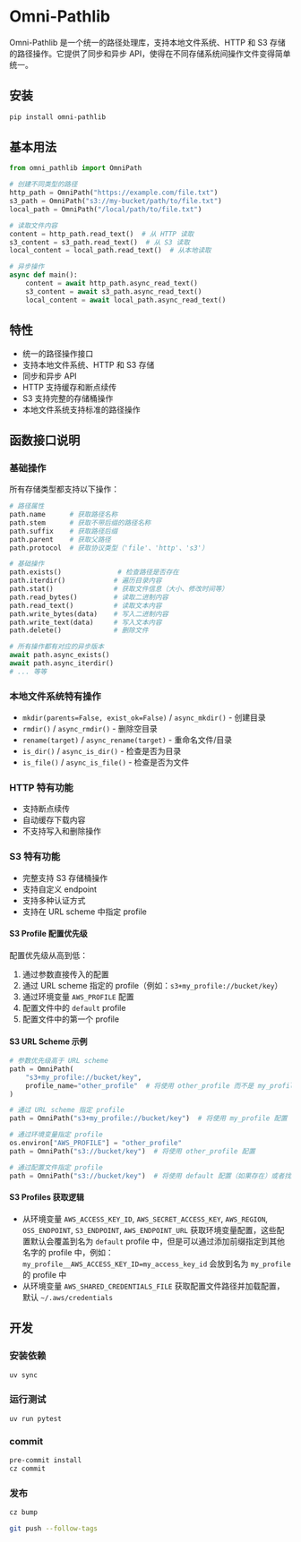 # Omni-Pathlib

Omni-Pathlib 是一个统一的路径处理库，支持本地文件系统、HTTP 和 S3 存储的路径操作。它提供了同步和异步 API，使得在不同存储系统间操作文件变得简单统一。

## 安装

```bash
pip install omni-pathlib
```

## 基本用法

```python
from omni_pathlib import OmniPath

# 创建不同类型的路径
http_path = OmniPath("https://example.com/file.txt")
s3_path = OmniPath("s3://my-bucket/path/to/file.txt")
local_path = OmniPath("/local/path/to/file.txt")

# 读取文件内容
content = http_path.read_text()  # 从 HTTP 读取
s3_content = s3_path.read_text()  # 从 S3 读取
local_content = local_path.read_text()  # 从本地读取

# 异步操作
async def main():
    content = await http_path.async_read_text()
    s3_content = await s3_path.async_read_text()
    local_content = await local_path.async_read_text()
```

## 特性

- 统一的路径操作接口
- 支持本地文件系统、HTTP 和 S3 存储
- 同步和异步 API
- HTTP 支持缓存和断点续传
- S3 支持完整的存储桶操作
- 本地文件系统支持标准的路径操作

## 函数接口说明

### 基础操作

所有存储类型都支持以下操作：

```python
# 路径属性
path.name      # 获取路径名称
path.stem      # 获取不带后缀的路径名称
path.suffix    # 获取路径后缀
path.parent    # 获取父路径
path.protocol  # 获取协议类型（'file'、'http'、's3'）

# 基础操作
path.exists()              # 检查路径是否存在
path.iterdir()            # 遍历目录内容
path.stat()               # 获取文件信息（大小、修改时间等）
path.read_bytes()         # 读取二进制内容
path.read_text()          # 读取文本内容
path.write_bytes(data)    # 写入二进制内容
path.write_text(data)     # 写入文本内容
path.delete()             # 删除文件

# 所有操作都有对应的异步版本
await path.async_exists()
await path.async_iterdir()
# ... 等等
```

### 本地文件系统特有操作

- `mkdir(parents=False, exist_ok=False)` / `async_mkdir()` - 创建目录
- `rmdir()` / `async_rmdir()` - 删除空目录
- `rename(target)` / `async_rename(target)` - 重命名文件/目录
- `is_dir()` / `async_is_dir()` - 检查是否为目录
- `is_file()` / `async_is_file()` - 检查是否为文件

### HTTP 特有功能

- 支持断点续传
- 自动缓存下载内容
- 不支持写入和删除操作

### S3 特有功能

- 完整支持 S3 存储桶操作
- 支持自定义 endpoint
- 支持多种认证方式
- 支持在 URL scheme 中指定 profile

#### S3 Profile 配置优先级

配置优先级从高到低：

1. 通过参数直接传入的配置
2. 通过 URL scheme 指定的 profile（例如：`s3+my_profile://bucket/key`）
3. 通过环境变量 `AWS_PROFILE` 配置
4. 配置文件中的 `default` profile
5. 配置文件中的第一个 profile

#### S3 URL Scheme 示例

```python
# 参数优先级高于 URL scheme
path = OmniPath(
    "s3+my_profile://bucket/key",
    profile_name="other_profile"  # 将使用 other_profile 而不是 my_profile
)

# 通过 URL scheme 指定 profile
path = OmniPath("s3+my_profile://bucket/key")  # 将使用 my_profile 配置

# 通过环境变量指定 profile
os.environ["AWS_PROFILE"] = "other_profile"
path = OmniPath("s3://bucket/key")  # 将使用 other_profile 配置

# 通过配置文件指定 profile
path = OmniPath("s3://bucket/key")  # 将使用 default 配置（如果存在）或者找到的第一个配置
```

#### S3 Profiles 获取逻辑

- 从环境变量 `AWS_ACCESS_KEY_ID`, `AWS_SECRET_ACCESS_KEY`, `AWS_REGION`, `OSS_ENDPOINT`, `S3_ENDPOINT`, `AWS_ENDPOINT_URL` 获取环境变量配置，这些配置默认会覆盖到名为 `default` profile 中，但是可以通过添加前缀指定到其他名字的 profile 中，例如：`my_profile__AWS_ACCESS_KEY_ID=my_access_key_id` 会放到名为 `my_profile` 的 profile 中
- 从环境变量 `AWS_SHARED_CREDENTIALS_FILE` 获取配置文件路径并加载配置，默认 `~/.aws/credentials`

## 开发

### 安装依赖

```bash
uv sync
```

### 运行测试

```bash
uv run pytest
```

### commit

```bash
pre-commit install
cz commit
```

### 发布

```bash
cz bump

git push --follow-tags
```
